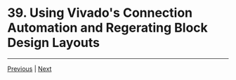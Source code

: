 # 39. Using Vivado's Connection Automation and Regerating Block Design Layouts

---

[Previous](./38_Connecting-Multiple-AXI-Peripherals-to-a-Single-Master.md) | [Next](./40_What-are-Design-Constraints.md)